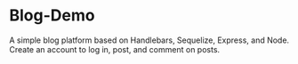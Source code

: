 # Blog-Demo
A simple blog platform based on Handlebars, Sequelize, Express, and Node. Create an account to log in, post, and comment on posts.
